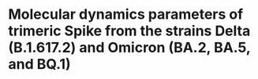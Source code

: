 # Molecular dynamics parameters of trimeric Spike from the strains Delta (B.1.617.2) and Omicron (BA.2, BA.5, and BQ.1)
